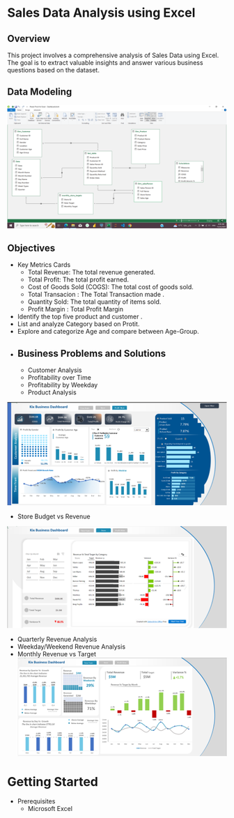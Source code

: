 # Sales Data Analysis using Excel
## Overview 
This project involves a comprehensive analysis of Sales Data using Excel. The goal is to extract valuable insights and answer various business questions based on the dataset.
## Data Modeling 
![](https://github.com/mina407/Excell-Project/blob/main/Data%20Modling.png)
## Objectives
* Key Metrics Cards
  - Total Revenue: The total revenue generated.
  - Total Profit: The total profit earned.
  - Cost of Goods Sold (COGS): The total cost of goods sold.
  - Total Transacion : The Total Transaction made .
  - Quantity Sold: The total quantity of items sold.
  - Profit Margin : Total Profit Margin
* Identify the top five product and customer .
* List and analyze Category based on Protit.
* Explore and categorize Age and compare between Age-Group.
* ## Business Problems and Solutions
  - Customer Analysis
  - Profitability over Time
  - Profitability by Weekday
  - Product Analysis
    
![](https://github.com/mina407/Excell-Project/blob/main/Profit%20view.png)

  - Store Budget vs Revenue

![](https://github.com/mina407/Excell-Project/blob/main/Time%20Frame.png)

  -  Quarterly Revenue Analysis
  -  Weekday/Weekend Revenue Analysis
  - Monthly Revenue vs Target
![](https://github.com/mina407/Excell-Project/blob/main/Store.png)
# Getting Started
* Prerequisites
  - Microsoft Excel

